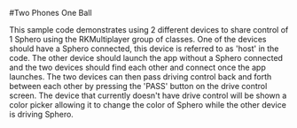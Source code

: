 #Two Phones One Ball

This sample code demonstrates using 2 different devices to share control of 1 Sphero using the 
RKMultiplayer group of classes.  One of the devices should have a Sphero connected, this device
is referred to as 'host' in the code.  The other device should launch the app without a Sphero
connected and the two devices should find each other and connect once the app launches.  The two
devices can then pass driving control back and forth between each other by pressing the 'PASS'
button on the drive control screen.  The device that currently doesn't have drive control will
be shown a color picker allowing it to change the color of Sphero while the other device is
driving Sphero.